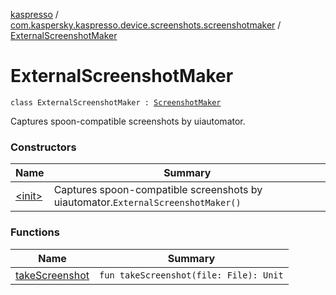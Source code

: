 [kaspresso](../../index.md) / [com.kaspersky.kaspresso.device.screenshots.screenshotmaker](../index.md) / [ExternalScreenshotMaker](./index.md)

# ExternalScreenshotMaker

`class ExternalScreenshotMaker : `[`ScreenshotMaker`](../-screenshot-maker/index.md)

Captures spoon-compatible screenshots by uiautomator.

### Constructors

| Name | Summary |
|---|---|
| [&lt;init&gt;](-init-.md) | Captures spoon-compatible screenshots by uiautomator.`ExternalScreenshotMaker()` |

### Functions

| Name | Summary |
|---|---|
| [takeScreenshot](take-screenshot.md) | `fun takeScreenshot(file: File): Unit` |
